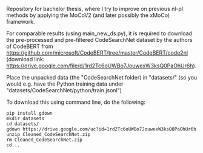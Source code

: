 Repository for bachelor thesis, where I try to improve on previous nl-pl methods by applying the MoCoV2 (and later possibly the xMoCo) framework.

For comparable results (using main_new_ds.py), it is required to download the pre-processed and pre-filtered CodeSearchNet dataset by the authors of CodeBERT from https://github.com/microsoft/CodeBERT/tree/master/CodeBERT/code2nl 
(download link: https://drive.google.com/file/d/1rd2Tc6oUWBo7JouwexW3ksQ0PaOhUr6h).

Place the unpacked data (the "CodeSearchNet folder) in "datasets/" (so you would e.g. have the Python training data under "datasets/CodeSearchNet/python/train.jsonl")

To download this using command line, do the following:

    pip install gdown
    mkdir datasets
    cd datasets/
    gdown https://drive.google.com/uc?id=1rd2Tc6oUWBo7JouwexW3ksQ0PaOhUr6h
    unzip Cleaned_CodeSearchNet.zip
    rm Cleaned_CodeSearchNet.zip
    cd ..

